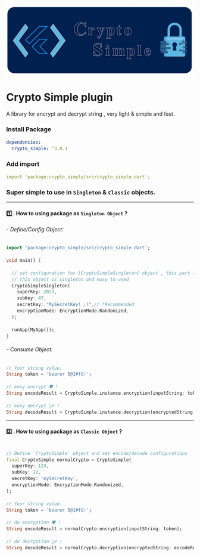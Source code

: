 ![Screenshot](https://github.com/esmaeil-ahmadipour/esmaeil-ahmadipour/blob/main/upload/packages/crypto_simple/banner.png?raw=true "crypto simple banner")

# Crypto Simple plugin
A library for encrypt and decrypt string , very light & simple and fast.

### Install Package
```yaml
dependencies:
  crypto_simple: ^3.0.1
```

### Add import

```yaml
import 'package:crypto_simple/src/crypto_simple.dart';
```

### Super simple to use in `Singleton` & `Classic` objects.

---

#### 1️⃣ . How to using package as `Singleton Object` ?


###### - Define/Config Object:

```dart
import 'package:crypto_simple/src/crypto_simple.dart';

void main() {

  // set configuration for [CryptoSimpleSingleton] object , this part is mandatory
  // this object is singleton and easy to used 
  CryptoSimpleSingleton(
    superKey: 2023,
    subKey: 47,
    secretKey: "MySecretKey! ;)",// *Recommended
    encryptionMode: EncryptionMode.Randomized,
  );

  runApp(MyApp());
}
```

###### - Consume Object:
```dart
// Your string value.
String token = 'bearer 5@1#fG!';

// easy encrypt 🛡️ !
String encodeResult = CryptoSimple.instance.encryption(inputString: token);

// easy decrypt 🕵️‍♂️ !
String decodeResult = CryptoSimple.instance.decryption(encryptedString: encodeResult);

```

---

#### 2️⃣ . How to using package as `Classic Object` ?


```dart

// Define `CryptoSimple` object and set encode/decode configurations
final CryptoSimple normalCrypto = CryptoSimple(
  superKey: 123,
  subKey: 22,
  secretKey: 'mySecretKey',
  encryptionMode: EncryptionMode.Randomized,
);

// Your string value.
String token = 'bearer 5@1#fG!';

// do encryption 🛡️ !
String encodeResult = normalCrypto.encryption(inputString: token);

// do decryption 🕵️‍♂️ !
String decodeResult = normalCrypto.decryption(encryptedString: encodeResult);

```



